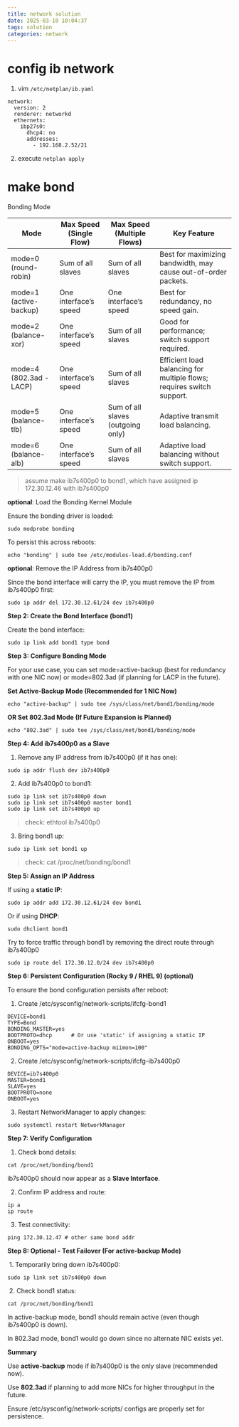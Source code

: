 ```yaml
---
title: network solution
date: 2025-03-10 10:04:37
tags: solution
categories: network
---
```


# config ib network 

1. vim `/etc/netplan/ib.yaml`

```shell
network:
  version: 2
  renderer: networkd
  ethernets:
    ibp27s0:
      dhcp4: no
      addresses:
        - 192.168.2.52/21
```

2.  execute `netplan apply`

# make bond

Bonding Mode

| Mode                    | Max Speed (Single Flow) | Max Speed (Multiple Flows)        | Key Feature                                                  |
| ----------------------- | ----------------------- | --------------------------------- | ------------------------------------------------------------ |
| mode=0 (round-robin)    | Sum of all slaves       | Sum of all slaves                 | Best for maximizing bandwidth, may cause out-of-order packets. |
| mode=1 (active-backup)  | One interface’s speed   | One interface’s speed             | Best for redundancy, no speed gain.                          |
| mode=2 (balance-xor)    | One interface’s speed   | Sum of all slaves                 | Good for performance; switch support required.               |
| mode=4 (802.3ad - LACP) | One interface’s speed   | Sum of all slaves                 | Efficient load balancing for multiple flows; requires switch support. |
| mode=5 (balance-tlb)    | One interface’s speed   | Sum of all slaves (outgoing only) | Adaptive transmit load balancing.                            |
| mode=6 (balance-alb)    | One interface’s speed   | Sum of all slaves                 | Adaptive load balancing without switch support.              |

>  assume make ib7s400p0 to bond1, which have assigned  ip 172.30.12.46 with ib7s400p0

**optional**: Load the Bonding Kernel Module

Ensure the bonding driver is loaded:

```
sudo modprobe bonding
```

To persist this across reboots:

```
echo "bonding" | sudo tee /etc/modules-load.d/bonding.conf
```

**optional**: Remove the IP Address from ib7s400p0

Since the bond interface will carry the IP, you must remove the IP from ib7s400p0 first:

```shell
sudo ip addr del 172.30.12.61/24 dev ib7s400p0
```

**Step 2: Create the Bond Interface (bond1)**

Create the bond interface:

```shell
sudo ip link add bond1 type bond
```

**Step 3: Configure Bonding Mode**

For your use case, you can set mode=active-backup (best for redundancy with one NIC now) or mode=802.3ad (if planning for LACP in the future).

**Set Active-Backup Mode (Recommended for 1 NIC Now)**

```shell
echo "active-backup" | sudo tee /sys/class/net/bond1/bonding/mode
```

**OR Set 802.3ad Mode (If Future Expansion is Planned)**

```shell
echo "802.3ad" | sudo tee /sys/class/net/bond1/bonding/mode
```

**Step 4: Add ib7s400p0 as a Slave**

1. Remove any IP address from ib7s400p0 (if it has one):

```shell
sudo ip addr flush dev ib7s400p0
```

2. Add ib7s400p0 to bond1:

```shell
sudo ip link set ib7s400p0 down
sudo ip link set ib7s400p0 master bond1
sudo ip link set ib7s400p0 up
```

> check: ethtool ib7s400p0

3. Bring bond1 up:

```shell
sudo ip link set bond1 up
```

> check: cat /proc/net/bonding/bond1

**Step 5: Assign an IP Address**

If using a **static IP**:

```shell
sudo ip addr add 172.30.12.61/24 dev bond1
```

Or if using **DHCP**:

```shell
sudo dhclient bond1
```

Try to force traffic through bond1 by removing the direct route through ib7s400p0

```shell
sudo ip route del 172.30.12.0/24 dev ib7s400p0
```

**Step 6: Persistent Configuration (Rocky 9 / RHEL 9) (optional)**

To ensure the bond configuration persists after reboot:

1. Create /etc/sysconfig/network-scripts/ifcfg-bond1

```
DEVICE=bond1
TYPE=Bond
BONDING_MASTER=yes
BOOTPROTO=dhcp      # Or use 'static' if assigning a static IP
ONBOOT=yes
BONDING_OPTS="mode=active-backup miimon=100"
```

2. Create /etc/sysconfig/network-scripts/ifcfg-ib7s400p0

```
DEVICE=ib7s400p0
MASTER=bond1
SLAVE=yes
BOOTPROTO=none
ONBOOT=yes
```

3. Restart NetworkManager to apply changes:

```
sudo systemctl restart NetworkManager
```

**Step 7: Verify Configuration**

1. Check bond details:

```
cat /proc/net/bonding/bond1
```

ib7s400p0 should now appear as a **Slave Interface**.

2. Confirm IP address and route:

```
ip a
ip route
```

3. Test connectivity:

```
ping 172.30.12.47 # other same bond addr
```

**Step 8: Optional - Test Failover (For active-backup Mode)**

​	1.	Temporarily bring down ib7s400p0:

```
sudo ip link set ib7s400p0 down
```

​	2.	Check bond1 status:

```
cat /proc/net/bonding/bond1
```

In active-backup mode, bond1 should remain active (even though ib7s400p0 is down).

In 802.3ad mode, bond1 would go down since no alternate NIC exists yet.

**Summary**

Use **active-backup** mode if ib7s400p0 is the only slave (recommended now).

Use **802.3ad** if planning to add more NICs for higher throughput in the future.

Ensure /etc/sysconfig/network-scripts/ configs are properly set for persistence.
